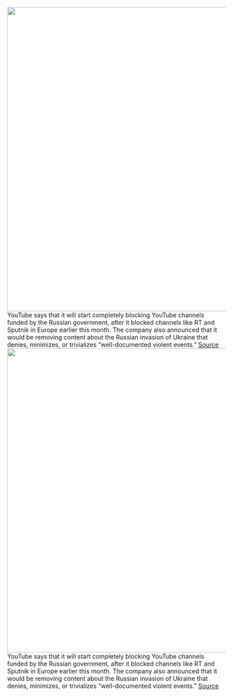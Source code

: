<img src='https://cdn.vox-cdn.com/thumbor/FqkJ5YR_9dzZhphenv5idDAo39M=/0x0:2040x1360/1200x800/filters:focal(857x517:1183x843)/cdn.vox-cdn.com/uploads/chorus_image/image/70609710/acastro_180403_1777_youtube_0002.0.jpg' width='700px' /><br/>
YouTube says that it will start completely blocking YouTube channels funded by the Russian government, after it blocked channels like RT and Sputnik in Europe earlier this month. The company also announced that it would be removing content about the Russian invasion of Ukraine that denies, minimizes, or trivializes “well-documented violent events.”
<a href='https://www.theverge.com/2022/3/11/22972911/youtube-rt-russian-sputnik-block-state-media-globally'> Source <a/><img src='https://cdn.vox-cdn.com/thumbor/FqkJ5YR_9dzZhphenv5idDAo39M=/0x0:2040x1360/1200x800/filters:focal(857x517:1183x843)/cdn.vox-cdn.com/uploads/chorus_image/image/70609710/acastro_180403_1777_youtube_0002.0.jpg' width='700px' /><br/>
YouTube says that it will start completely blocking YouTube channels funded by the Russian government, after it blocked channels like RT and Sputnik in Europe earlier this month. The company also announced that it would be removing content about the Russian invasion of Ukraine that denies, minimizes, or trivializes “well-documented violent events.”
<a href='https://www.theverge.com/2022/3/11/22972911/youtube-rt-russian-sputnik-block-state-media-globally'> Source <a/>